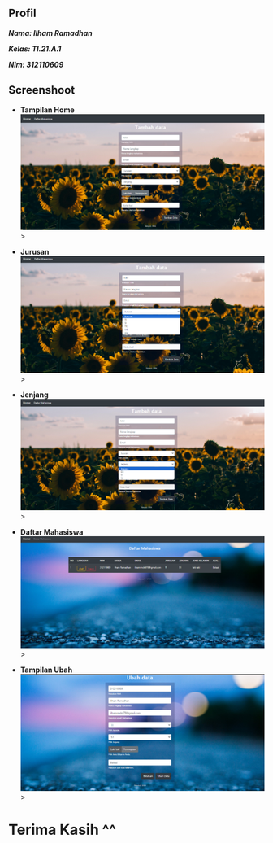 ## Profil
**_<p>Nama: Ilham Ramadhan</p>_**
**_<p>Kelas: TI.21.A.1</p>_**
**_<p>Nim: 312110609</p>_**



## Screenshoot

- **Tampilan Home**
![Tampilan Home](ss/1.png)>

- **Jurusan**
![Jurusan](ss/2.png)>

- **Jenjang**
![Jenjang](ss/3.png)>

- **Daftar Mahasiswa**
![Daftar Mahasiswa](ss/4.png)>

- **Tampilan Ubah**
![Tampilan Ubah](ss/5.png)>


# Terima Kasih ^^
